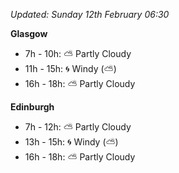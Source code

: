 *Updated: Sunday 12th February 06:30*

**Glasgow**

* 7h - 10h: :partly_sunny: Partly Cloudy
* 11h - 15h: :cyclone: Windy (:partly_sunny:)
* 16h - 18h: :partly_sunny: Partly Cloudy

**Edinburgh**

* 7h - 12h: :partly_sunny: Partly Cloudy
* 13h - 15h: :cyclone: Windy (:partly_sunny:)
* 16h - 18h: :partly_sunny: Partly Cloudy
